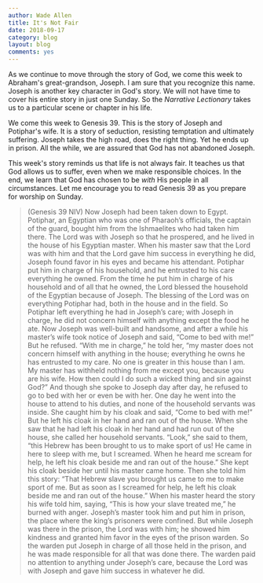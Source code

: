 ```yaml
---
author: Wade Allen
title: It's Not Fair
date: 2018-09-17
category: blog
layout: blog
comments: yes
---
```


As we continue to move through the story of God, we come this week to Abraham's great-grandson, Joseph. I am sure that you recognize this name. Joseph is another key character in God's story. We will not have time to cover his entire story in just one Sunday. So the *Narrative Lectionary* takes us to a particular scene or chapter in his life. 

We come this week to Genesis 39. This is the story of Joseph and Potiphar's wife. It is a story of seduction, resisting temptation and ultimately suffering. Joseph takes the high road, does the right thing. Yet he ends up in prison. All the while, we are assured that God has not abandoned Joseph. 

This week's story reminds us that life is not always fair. It teaches us that God allows us to suffer, even when we make responsible choices. In the end, we learn that God has chosen to be *with* His people in all circumstances. Let me encourage you to read Genesis 39 as you prepare for worship on Sunday.
 

>(Genesis 39 NIV) Now Joseph had been taken down to Egypt. Potiphar, an Egyptian who was one of Pharaoh’s officials, the captain of the guard, bought him from the Ishmaelites who had taken him there. The Lord was with Joseph so that he prospered, and he lived in the house of his Egyptian master. When his master saw that the Lord was with him and that the Lord gave him success in everything he did, Joseph found favor in his eyes and became his attendant. Potiphar put him in charge of his household, and he entrusted to his care everything he owned. From the time he put him in charge of his household and of all that he owned, the Lord blessed the household of the Egyptian because of Joseph. The blessing of the Lord was on everything Potiphar had, both in the house and in the field. So Potiphar left everything he had in Joseph’s care; with Joseph in charge, he did not concern himself with anything except the food he ate. Now Joseph was well-built and handsome, and after a while his master’s wife took notice of Joseph and said, “Come to bed with me!” But he refused. “With me in charge,” he told her, “my master does not concern himself with anything in the house; everything he owns he has entrusted to my care. No one is greater in this house than I am. My master has withheld nothing from me except you, because you are his wife. How then could I do such a wicked thing and sin against God?” And though she spoke to Joseph day after day, he refused to go to bed with her or even be with her. One day he went into the house to attend to his duties, and none of the household servants was inside. She caught him by his cloak and said, “Come to bed with me!” But he left his cloak in her hand and ran out of the house. When she saw that he had left his cloak in her hand and had run out of the house, she called her household servants. “Look,” she said to them, “this Hebrew has been brought to us to make sport of us! He came in here to sleep with me, but I screamed. When he heard me scream for help, he left his cloak beside me and ran out of the house.” She kept his cloak beside her until his master came home. Then she told him this story: “That Hebrew slave you brought us came to me to make sport of me. But as soon as I screamed for help, he left his cloak beside me and ran out of the house.” When his master heard the story his wife told him, saying, “This is how your slave treated me,” he burned with anger. Joseph’s master took him and put him in prison, the place where the king’s prisoners were confined. But while Joseph was there in the prison, the Lord was with him; he showed him kindness and granted him favor in the eyes of the prison warden. So the warden put Joseph in charge of all those held in the prison, and he was made responsible for all that was done there. The warden paid no attention to anything under Joseph’s care, because the Lord was with Joseph and gave him success in whatever he did.

